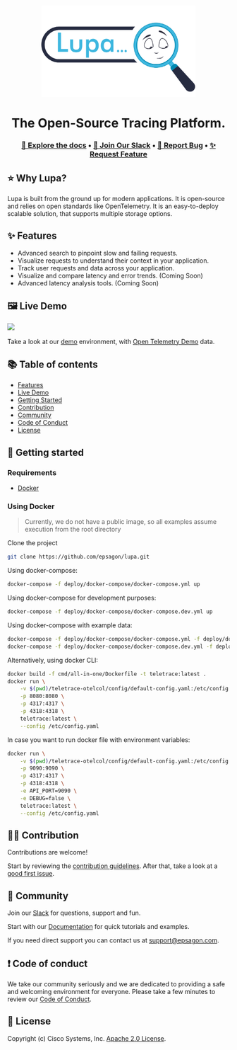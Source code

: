 <div align="center">
  <a href="https://docs.lupaproject.io/" target="_blank">
  <picture>
    <img src="./website/docs/assets/lupa_light.png" width="350" alt="Logo"/>
  </picture>
  </a>
</div>

<h1 align="center">The Open-Source Tracing Platform.</h1>

<h3 align="center">
  <a href="https://docs.lupaproject.io/"><b>📝 Explore the docs</b></a> &bull;
  <a href="https://join.slack.com/t/lupa-space/shared_invite/zt-1kyuehmaq-Dbut6qMpKak~SHx1DmZTEQ"><b>💬 Join Our Slack</b></a> &bull;
  <a href="https://github.com/epsagon/lupa/issues/new?assignees=&labels=&template=bug_report.md&title="><b>🐛 Report Bug</b></a> &bull;
  <a href="https://github.com/epsagon/lupa/issues/new?assignees=&labels=&template=feature_request.md&title="><b>✨ Request Feature</b></a>
</h3>

## ⭐️ **Why Lupa?**

Lupa is built from the ground up for modern applications. It is open-source and relies on open standards like OpenTelemetry. It is an easy-to-deploy scalable solution, that supports multiple storage options.

## ✨ **Features**

- Advanced search to pinpoint slow and failing requests.
- Visualize requests to understand their context in your application.
- Track user requests and data across your application.
- Visualize and compare latency and error trends. (Coming Soon)
- Advanced latency analysis tools. (Coming Soon)

## 🖼 **Live Demo**

<img src="./website/docs/images/demo.gif" min-width="100%" min-height="100%"/>

Take a look at our [demo](https://app.lupaproject.io) environment, with [Open Telemetry Demo](https://github.com/open-telemetry/opentelemetry-demo) data.

## 📚 **Table of contents**

- [Features](#-features)
- [Live Demo](#-live-demo)
- [Getting Started](#-getting-started)
- [Contribution](#-contribution)
- [Community](#-community)
- [Code of Conduct](#-code-of-conduct)
- [License](#-license)

## 🚀 **Getting started**

### Requirements

- [Docker](https://docs.docker.com/compose/install/)

### Using Docker

> Currently, we do not have a public image, so all examples assume execution from the root directory

Clone the project

```sh
git clone https://github.com/epsagon/lupa.git
```

Using docker-compose:

```sh
docker-compose -f deploy/docker-compose/docker-compose.yml up
```

Using docker-compose for development purposes:

```sh
docker-compose -f deploy/docker-compose/docker-compose.dev.yml up
```

Using docker-compose with example data:

```sh
docker-compose -f deploy/docker-compose/docker-compose.yml -f deploy/docker-compose/docker-compose.example.yml up
docker-compose -f deploy/docker-compose/docker-compose.dev.yml -f deploy/docker-compose/docker-compose.example.yml up
```

Alternatively, using docker CLI:

```sh
docker build -f cmd/all-in-one/Dockerfile -t teletrace:latest .
docker run \
    -v $(pwd)/teletrace-otelcol/config/default-config.yaml:/etc/config.yaml \
    -p 8080:8080 \
    -p 4317:4317 \
    -p 4318:4318 \
    teletrace:latest \
    --config /etc/config.yaml
```

In case you want to run docker file with environment variables:

```sh
docker run \
    -v $(pwd)/teletrace-otelcol/config/default-config.yaml:/etc/config.yaml \
    -p 9090:9090 \
    -p 4317:4317 \
    -p 4318:4318 \
    -e API_PORT=9090 \
    -e DEBUG=false \
    teletrace:latest \
    --config /etc/config.yaml
```

## 👨‍💻 **Contribution**

Contributions are welcome!

Start by reviewing the [contribution guidelines](CONTRIBUTING.md). After that, take a look at a [good first issue](https://github.com/epsagon/lupa/issues?q=is%3Aissue+is%3Aopen+label%3A%22good+first+issue%22).

## 💬 **Community**

Join our [Slack](https://join.slack.com/t/lupa-space/shared_invite/zt-1kyuehmaq-Dbut6qMpKak~SHx1DmZTEQ) for questions, support and fun.

Start with our [Documentation](https://docs.lupaproject.io/) for quick tutorials and examples.

If you need direct support you can contact us at support@epsagon.com.

## ❗ **Code of conduct**

We take our community seriously and we are dedicated to providing a safe and welcoming environment for everyone.
Please take a few minutes to review our [Code of Conduct](./CODE_OF_CONDUCT.md).

## 🪪 **License**

Copyright (c) Cisco Systems, Inc. [Apache 2.0 License](./LICENSE).
